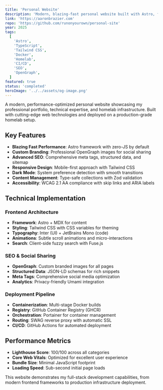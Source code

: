 ```yaml
---
title: 'Personal Website'
description: 'Modern, blazing-fast personal website built with Astro, featuring custom OpenGraph images and comprehensive SEO optimization.'
link: 'https://aaronbrazier.com'
repo: 'https://github.com/runonyourown/personal-site'
year: 2025
tags:
  [
    'Astro',
    'TypeScript',
    'Tailwind CSS',
    'Docker',
    'Homelab',
    'CI/CD',
    'SEO',
    'OpenGraph',
  ]
featured: true
status: 'completed'
heroImage: '../../assets/og-image.png'
---
```


A modern, performance-optimized personal website showcasing my professional portfolio, technical expertise, and homelab infrastructure. Built with cutting-edge web technologies and deployed on a production-grade homelab setup.

## Key Features

- **Blazing Fast Performance**: Astro framework with zero-JS by default
- **Custom Branding**: Professional OpenGraph images for social sharing
- **Advanced SEO**: Comprehensive meta tags, structured data, and sitemap
- **Responsive Design**: Mobile-first approach with Tailwind CSS
- **Dark Mode**: System preference detection with smooth transitions
- **Content Management**: Type-safe collections with Zod validation
- **Accessibility**: WCAG 2.1 AA compliance with skip links and ARIA labels

## Technical Implementation

### Frontend Architecture

- **Framework**: Astro + MDX for content
- **Styling**: Tailwind CSS with CSS variables for theming
- **Typography**: Inter (UI) + JetBrains Mono (code)
- **Animations**: Subtle scroll animations and micro-interactions
- **Search**: Client-side fuzzy search with Fuse.js

### SEO & Social Sharing

- **OpenGraph**: Custom branded images for all pages
- **Structured Data**: JSON-LD schemas for rich snippets
- **Meta Tags**: Comprehensive social media optimization
- **Analytics**: Privacy-friendly Umami integration

### Deployment Pipeline

- **Containerization**: Multi-stage Docker builds
- **Registry**: GitHub Container Registry (GHCR)
- **Orchestration**: Portainer for container management
- **Routing**: SWAG reverse proxy with automatic SSL
- **CI/CD**: GitHub Actions for automated deployment

## Performance Metrics

- **Lighthouse Score**: 100/100 across all categories
- **Core Web Vitals**: Optimized for excellent user experience
- **Bundle Size**: Minimal JavaScript footprint
- **Loading Speed**: Sub-second initial page loads

This website demonstrates my full-stack development capabilities, from modern frontend frameworks to production infrastructure deployment.
